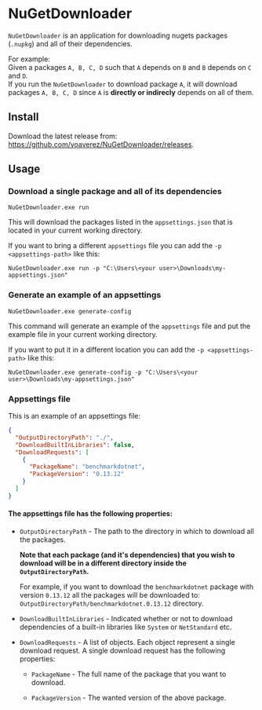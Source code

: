 # NuGetDownloader

`NuGetDownloader` is an application for downloading nugets packages (`.nupkg`) and all of their dependencies.

For example: <br/>
Given a packages `A, B, C, D` such that `A` depends on `B` and `B` depends on `C` and `D`.<br/>
If you run the `NuGetDownloader` to download package `A`, it will download packages `A, B, C, D` since `A` is **directly or indirecly** depends on all of them.

## Install
Download the latest release from: https://github.com/yoaverez/NuGetDownloader/releases.

## Usage

### Download a single package and all of its dependencies
```shell
NuGetDownloader.exe run
```
This will download the packages listed in the `appsettings.json` that is located in your current working directory.

If you want to bring a different `appsettings` file you can add the `-p <appsettings-path>` like this:
```shell
NuGetDownloader.exe run -p "C:\Users\<your user>\Downloads\my-appsettings.json"
```

### Generate an example of an appsettings
```shell
NuGetDownloader.exe generate-config
```
This command will generate an example of the `appsettings` file
and put the example file in your current working directory.

If you want to put it in a different location you can add the `-p <appsettings-path>` like this:
```shell
NuGetDownloader.exe generate-config -p "C:\Users\<your user>\Downloads\my-appsettings.json"
```

### Appsettings file
This is an example of an appsettings file:
```json
{
  "OutputDirectoryPath": "./",
  "DownloadBuiltInLibraries": false,
  "DownloadRequests": [
    {
      "PackageName": "benchmarkdotnet",
      "PackageVersion": "0.13.12"
    }
  ]
}
```

#### The appsettings file has the following properties:
*   `OutputDirectoryPath` - The path to the directory in which to download all the packages.

    **Note that each package (and it's dependencies) that you wish to download will be in a different directory inside the `OutputDirectoryPath`.**
    
    For example, if you want to download the `benchmarkdotnet` package with version `0.13.12` all the packages will be downloaded to: `OutputDirectoryPath/benchmarkdotnet.0.13.12` directory.

* `DownloadBuiltInLibraries` - Indicated whether or not to download dependencies of a built-in libraries like `System` or `NetStandard` etc.

* `DownloadRequests` - A list of objects. Each object represent a single download request. A single download request has the following properties:
    * `PackageName` - The full name of the package that you want to download.
    
    * `PackageVersion` - The wanted version of the above package.